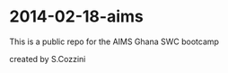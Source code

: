 2014-02-18-aims
===============

This is a public repo for the AIMS Ghana SWC bootcamp


created by S.Cozzini

